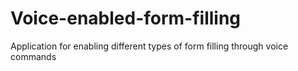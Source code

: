 # Voice-enabled-form-filling
 Application for enabling different types of form filling through voice commands
